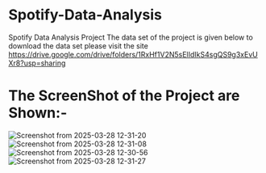 # Spotify-Data-Analysis
Spotify Data Analysis Project 
The data set of the project is given below to download the data set please visit the site
https://drive.google.com/drive/folders/1RxHf1V2N5sElIdIkS4sgQS9g3xEvUXr8?usp=sharing
# The ScreenShot of the Project are Shown:-
![Screenshot from 2025-03-28 12-31-20](https://github.com/user-attachments/assets/249bbf1e-fe4a-4a71-9541-17eb4fe98bc1)
![Screenshot from 2025-03-28 12-31-08](https://github.com/user-attachments/assets/05ab4aff-ed83-4217-b144-1d6702584cd2)
![Screenshot from 2025-03-28 12-30-56](https://github.com/user-attachments/assets/885edc8e-2443-4cb8-86db-fa1c3fd5cab1)
![Screenshot from 2025-03-28 12-31-27](https://github.com/user-attachments/assets/d039d2bb-9dba-4b51-84ee-6a299abaf9ad)
